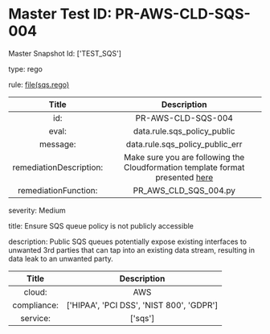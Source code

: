 



# Master Test ID: PR-AWS-CLD-SQS-004


Master Snapshot Id: ['TEST_SQS']

type: rego

rule: [file(sqs.rego)]  
  
  
  
  

|Title|Description|
| :---: | :---: |
|id: |PR-AWS-CLD-SQS-004|
|eval: |data.rule.sqs_policy_public|
|message: |data.rule.sqs_policy_public_err|
|remediationDescription: |Make sure you are following the Cloudformation template format presented <a href='https://docs.aws.amazon.com/AWSCloudFormation/latest/UserGuide/aws-properties-sqs-queues.html' target='_blank'>here</a>|
|remediationFunction: |PR_AWS_CLD_SQS_004.py|


severity: Medium

title: Ensure SQS queue policy is not publicly accessible

description: Public SQS queues potentially expose existing interfaces to unwanted 3rd parties that can tap into an existing data stream, resulting in data leak to an unwanted party.  
  
  

|Title|Description|
| :---: | :---: |
|cloud: |AWS|
|compliance: |['HIPAA', 'PCI DSS', 'NIST 800', 'GDPR']|
|service: |['sqs']|



[file(sqs.rego)]: https://github.com/prancer-io/prancer-compliance-test/tree/master/aws/cloud/sqs.rego
